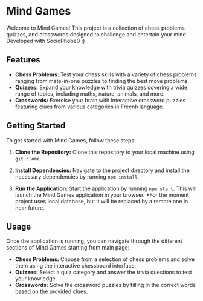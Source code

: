 # Mind Games

Welcome to Mind Games! This project is a collection of chess problems, quizzes, and crosswords designed to challenge and entertain your mind.
Developed with SocioPhobe0 :)

## Features

- **Chess Problems:** Test your chess skills with a variety of chess problems ranging from mate-in-one puzzles to finding the best move problems.
- **Quizzes:** Expand your knowledge with trivia quizzes covering a wide range of topics, including maths, nature, animals, and more.
- **Crosswords:** Exercise your brain with interactive crossword puzzles featuring clues from various categories in Frecnh language.

## Getting Started

To get started with Mind Games, follow these steps:

1. **Clone the Repository:** Clone this repository to your local machine using `git clone`.

2. **Install Dependencies:** Navigate to the project directory and install the necessary dependencies by running `npm install`.

3. **Run the Application:** Start the application by running `npm start`. This will launch the Mind Games application in your browser.
   *For the moment project uses local database, but it will be replaced by a remote one in near future.

## Usage

Once the application is running, you can navigate through the different sections of Mind Games starting from main page:

- **Chess Problems:** Choose from a selection of chess problems and solve them using the interactive chessboard interface.
- **Quizzes:** Select a quiz category and answer the trivia questions to test your knowledge.
- **Crosswords:** Solve the crossword puzzles by filling in the correct words based on the provided clues.
